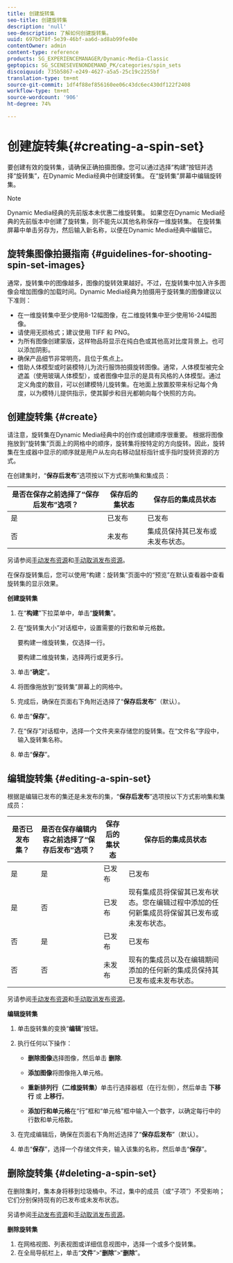 ```yaml
---
title: 创建旋转集
seo-title: 创建旋转集
description: 'null'
seo-description: 了解如何创建旋转集。
uuid: 697bd78f-5e39-46bf-aa6d-ad8ab99fe40e
contentOwner: admin
content-type: reference
products: SG_EXPERIENCEMANAGER/Dynamic-Media-Classic
geptopics: SG_SCENESEVENONDEMAND_PK/categories/spin_sets
discoiquuid: 735b5867-e249-4627-a5a5-25c19c2255bf
translation-type: tm+mt
source-git-commit: 1df4f88ef856160ee06c43dc6ec430df122f2408
workflow-type: tm+mt
source-wordcount: '906'
ht-degree: 74%

---
```



# 创建旋转集{#creating-a-spin-set}

要创建有效的旋转集，请确保正确拍摄图像。您可以通过选择“构建”按钮并选择“旋转集”，在Dynamic Media经典中创建旋转集。 在“旋转集”屏幕中编辑旋转集。

>[!NOTE]
>
>Dynamic Media经典的先前版本未优惠二维旋转集。 如果您在Dynamic Media经典的先前版本中创建了旋转集，则不能先以其他名称保存一维旋转集。 在旋转集屏幕中单击另存为，然后输入新名称，以便在Dynamic Media经典中编辑它。

## 旋转集图像拍摄指南 {#guidelines-for-shooting-spin-set-images}

通常，旋转集中的图像越多，图像的旋转效果越好。不过，在旋转集中加入许多图像会增加图像的加载时间。Dynamic Media经典为拍摄用于旋转集的图像建议以下准则：

* 在一维旋转集中至少使用8-12幅图像，在二维旋转集中至少使用16-24幅图像。
* 请使用无损格式；建议使用 TIFF 和 PNG。
* 为所有图像创建蒙版，这样物品将显示在纯白色或其他高对比度背景上。也可以添加阴影。
* 确保产品细节非常明亮，且位于焦点上。
* 借助人体模型或时装模特儿为流行服饰拍摄旋转图像。通常，人体模型被完全遮盖（使用玻璃人体模型），或者图像中显示的是具有风格的人体模型。通过定义角度的数目，可以创建模特儿旋转集。在地面上放置胶带来标记每个角度，以为模特儿提供指示，使其脚步和目光都朝向每个快照的方向。

## 创建旋转集 {#create}

请注意，旋转集在Dynamic Media经典中的创作或创建顺序很重要。 根据将图像拖放到“旋转集”页面上的网格中的顺序，旋转集将按特定的方向旋转。因此，旋转集在生成器中显示的顺序就是用户从左向右移动鼠标指针或手指时旋转资源的方式。

在创建集时，“**保存后发布**”选项按以下方式影响集和集成员：

| 是否在保存之前选择了“保存后发布”选项？ | 保存后的集状态 | 保存后的集成员状态 |
|--- |--- |--- |
| 是 | 已发布 | 已发布 |
| 否 | 未发布 | 集成员保持其已发布或未发布状态。 |

另请参阅[手动发布资源](publishing-files.md#manually-publishing-assets)和[手动取消发布资源](publishing-files.md#manually-unpublishing-assets)。

在保存旋转集后，您可以使用“构建：旋转集”页面中的“预览”在默认查看器中查看旋转集的显示效果。

**创建旋转集**

1. 在“**构建**”下拉菜单中，单击“**旋转集**”。
1. 在“旋转集大小”对话框中，设置需要的行数和单元格数。

   要构建一维旋转集，仅选择一行。

   要构建二维旋转集，选择两行或更多行。

1. 单击“**确定**”。
1. 将图像拖放到“旋转集”屏幕上的网格中。
1. 完成后，确保在页面右下角附近选择了“**保存后发布**”（默认）。
1. 单击“**保存**”。
1. 在“保存”对话框中，选择一个文件夹来存储您的旋转集。在“文件名”字段中，输入旋转集名称。
1. 单击“**保存**”。

## 编辑旋转集 {#editing-a-spin-set}

根据是编辑已发布的集还是未发布的集，“**保存后发布**”选项按以下方式影响集和集成员：

| 是否已发布集？ | 是否在保存编辑内容之前选择了“保存后发布”选项？ | 保存后的集状态 | 保存后的集成员状态 |
|--- |--- |--- |--- |
| 是 | 是 | 已发布 | 已发布 |
| 是 | 否 | 已发布 | 现有集成员将保留其已发布状态。您在编辑过程中添加的任何新集成员将保留其已发布或未发布状态。 |
| 否 | 是 | 已发布 | 已发布 |
| 否 | 否 | 未发布 | 现有的集成员以及在编辑期间添加的任何新的集成员保持其已发布或未发布状态。 |

另请参阅[手动发布资源](publishing-files.md#manually-publishing-assets)和[手动取消发布资源](publishing-files.md#manually-unpublishing-assets)。

**编辑旋转集**

1. 单击旋转集的变换“**编辑**”按钮。
1. 执行任何以下操作：

   * **删除图像**&#x200B;选择图像，然后单击 
**删除**.

   * **添加图像**&#x200B;将图像拖入单元格。

   * **重新排列行（二维旋转集）**&#x200B;单击行选择器框（在行左侧），然后单击 
**下移行** 或 **上移行**。

   * **添加行和单元格**&#x200B;在“行”框和“单元格”框中输入一个数字，以确定每行中的行数和单元格数。

1. 在完成编辑后，确保在页面右下角附近选择了“**保存后发布**”（默认）。
1. 单击“**保存**”，选择一个存储文件夹，输入该集的名称，然后单击“**保存**”。

## 删除旋转集 {#deleting-a-spin-set}

在删除集时，集本身将移到垃圾桶中。不过，集中的成员（或“子项”）不受影响；它们分别保持现有的已发布或未发布状态。

另请参阅[手动发布资源](publishing-files.md#manually-publishing-assets)和[手动取消发布资源](publishing-files.md#manually-unpublishing-assets)。

**删除旋转集**

1. 在网格视图、列表视图或详细信息视图中，选择一个或多个旋转集。
1. 在全局导航栏上，单击“**文件**”>“**删除**”>“**删除**”。


